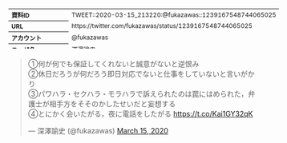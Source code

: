 <table style="font-size: 9pt; width: 610px; margin-bottom: 20px; height: 80px;">
<tbody>
    <tr>
        <th align=left>資料ID</th>
        <td align=left>TWEET::2020-03-15_213220:@fukazawas::1239167548744065025</td>
    </tr>
    <tr>
        <th align=left>URL</th>
        <td align=left>https://twitter.com/fukazawas/status/1239167548744065025</td>
    </tr>
    <tr>
        <th align=left>アカウント</th>
        <td align=left>@fukazawas</td>
    </tr>
    <tr>
        <th align=left>ユーザ名</th>
        <td align=left>深澤諭史</td>
    </tr>
    <tr>
        <th align=left>ツイートの記録日時</th>
        <td align=left>created_at 2022-08-24_1056</td>
    </tr>
</tbody>
</table>
<blockquote class="twitter-tweet" data-width="450"  data-lang="ja"><p lang="ja" dir="ltr">①何が何でも保証してくれないと誠意がないと逆恨み<br>②休日だろうが何だろう即日対応でないと仕事をしていないと言いがかり<br>③パワハラ・セクハラ・モラハラで訴えられたのは罠にはめられた，弁護士が相手方をそそのかしたせいだと妄想する<br>④とにかく会いたがる，夜に電話をしたがる <a href="https://t.co/Kai1GY32qK">https://t.co/Kai1GY32qK</a></p>&mdash; 深澤諭史 (@fukazawas) <a href="https://twitter.com/fukazawas/status/1239167548744065025?ref_src=twsrc%5Etfw">March 15, 2020</a></blockquote>
<script async src="https://platform.twitter.com/widgets.js" charset="utf-8"></script>


